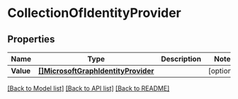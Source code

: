 # CollectionOfIdentityProvider

## Properties

Name | Type | Description | Notes
------------ | ------------- | ------------- | -------------
**Value** | [**[]MicrosoftGraphIdentityProvider**](microsoft.graph.identityProvider.md) |  | [optional] 

[[Back to Model list]](../README.md#documentation-for-models) [[Back to API list]](../README.md#documentation-for-api-endpoints) [[Back to README]](../README.md)


